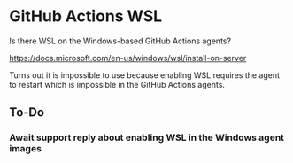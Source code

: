 # GitHub Actions WSL

Is there WSL on the Windows-based GitHub Actions agents?

https://docs.microsoft.com/en-us/windows/wsl/install-on-server

Turns out it is impossible to use because enabling WSL requires the agent
to restart which is impossible in the GitHub Actions agents.

## To-Do

### Await support reply about enabling WSL in the Windows agent images
